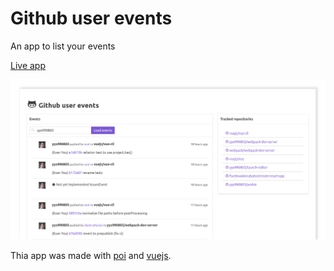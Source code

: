 # Github user events

An app to list your events

[Live app](http://github-user-events.herokuapp.com/)

<p align="center">
  <img src="https://raw.githubusercontent.com/anteriovieira/github-user-events/master/media/preview.png" alt="Preview" />
</p>

Thia app was made with [poi](https://poi.js.org/) and [vuejs](https://vuejs.org).